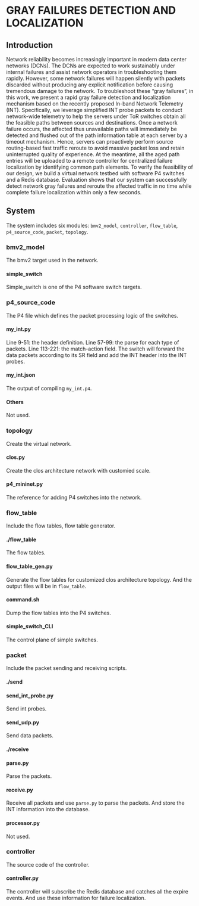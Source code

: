 # GRAY FAILURES DETECTION AND LOCALIZATION
## Introduction
Network reliability becomes increasingly important in modern data center networks (DCNs). The DCNs are expected to work sustainably under internal failures and assist network operators in troubleshooting them rapidly. However, some network failures will happen silently with packets discarded without producing any explicit notification before causing tremendous damage to the network. To troubleshoot these “gray failures”, in this work, we present a rapid gray failure detection and localization mechanism based on the recently proposed In-band Network Telemetry (INT). Specifically, we leverage simplified INT probe packets to conduct network-wide telemetry to help the servers under ToR switches obtain all the feasible paths between sources and destinations. Once a network failure occurs, the affected thus unavailable paths will immediately be detected and flushed out of the path information table at each server by a timeout mechanism. Hence, servers can proactively perform source routing-based fast traffic reroute to avoid massive packet loss and retain uninterrupted quality of experience. At the meantime, all the aged path entries will be uploaded to a remote controller for centralized failure localization by identifying common path elements. To verify the feasibility of our design, we build a virtual network testbed with software P4 switches and a Redis database. Evaluation shows that our system can successfully detect network gray failures and reroute the affected traffic in no time while complete failure localization within only a few seconds.

## System
The system includes six modules: `bmv2_model`, `controller`, `flow_table`, `p4_source_code`, `packet`, `topology`.

### bmv2_model
The bmv2 target used in the network. 
#### simple_switch
Simple_switch is one of the P4 software switch targets.

### p4_source_code
The P4 file which defines the packet processing logic of the switches.
#### my_int.py
Line 9-51: the header definition.
Line 57-99: the parse for each type of packets.
Line 113-221: the match-action field. The switch will forward the data packets according to its SR field and add the INT header into the INT probes.
#### my_int.json
The output of compiling `my_int.p4`.
#### Others
Not used.

### topology
Create the virtual network.
#### clos.py
Create the clos architecture network with customied scale.
#### p4_mininet.py
The reference for adding P4 switches into the network.

### flow_table
Include the flow tables, flow table generator.
#### ./flow_table
The flow tables.
#### flow_table_gen.py
Generate the flow tables for customized clos architecture topology. And the output files will be in `flow_table`.
#### command.sh
Dump the flow tables into the P4 switches.
#### simple_switch_CLI
The control plane of simple switches.

### packet
Include the packet sending and receiving scripts.
#### ./send
#### send_int_probe.py
Send int probes.
#### send_udp.py
Send data packets.
#### ./receive
#### parse.py
Parse the packets.
#### receive.py
Receive all packets and use `parse.py` to parse the packets. And store the INT information into the database.
#### processor.py
Not used.

### controller
The source code of the controller.
#### controller.py
The controller will subscribe the Redis database and catches all the expire events. And use these information for failure localization.
